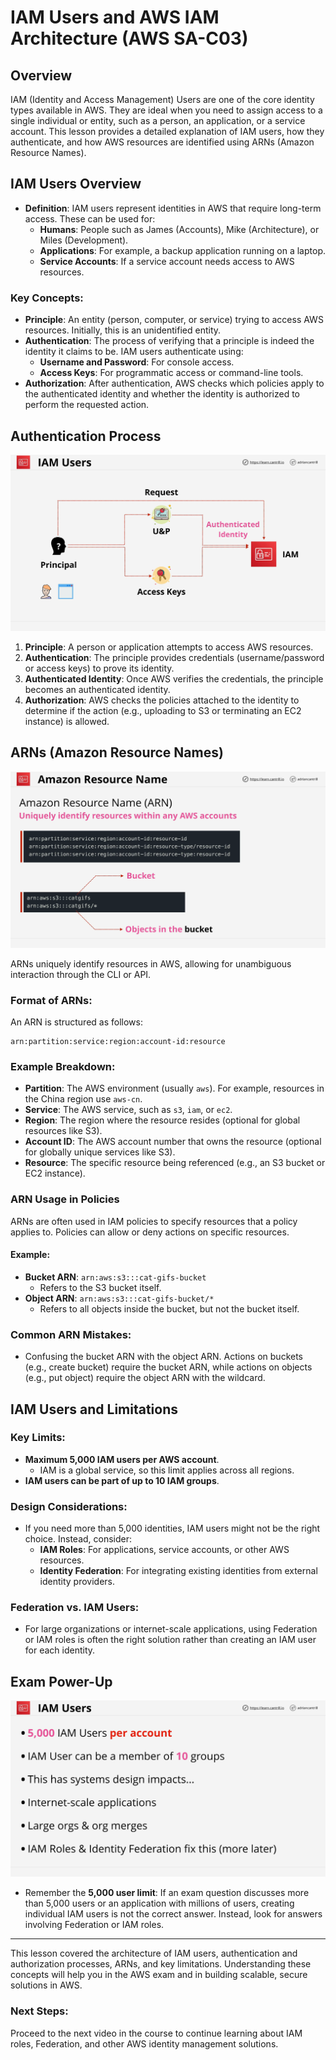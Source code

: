# IAM Users and AWS IAM Architecture (AWS SA-C03)

## Overview

IAM (Identity and Access Management) Users are one of the core identity types available in AWS. They are ideal when you need to assign access to a single individual or entity, such as a person, an application, or a service account. This lesson provides a detailed explanation of IAM users, how they authenticate, and how AWS resources are identified using ARNs (Amazon Resource Names).

## IAM Users Overview

- **Definition**: IAM users represent identities in AWS that require long-term access. These can be used for:
  - **Humans**: People such as James (Accounts), Mike (Architecture), or Miles (Development).
  - **Applications**: For example, a backup application running on a laptop.
  - **Service Accounts**: If a service account needs access to AWS resources.

### Key Concepts:

- **Principle**: An entity (person, computer, or service) trying to access AWS resources. Initially, this is an unidentified entity.
- **Authentication**: The process of verifying that a principle is indeed the identity it claims to be. IAM users authenticate using:
  - **Username and Password**: For console access.
  - **Access Keys**: For programmatic access or command-line tools.
- **Authorization**: After authentication, AWS checks which policies apply to the authenticated identity and whether the identity is authorized to perform the requested action.

## Authentication Process

![alt text](./Images/image-5.png)

1. **Principle**: A person or application attempts to access AWS resources.
2. **Authentication**: The principle provides credentials (username/password or access keys) to prove its identity.
3. **Authenticated Identity**: Once AWS verifies the credentials, the principle becomes an authenticated identity.
4. **Authorization**: AWS checks the policies attached to the identity to determine if the action (e.g., uploading to S3 or terminating an EC2 instance) is allowed.

## ARNs (Amazon Resource Names)

![alt text](./Images/image-6.png)

ARNs uniquely identify resources in AWS, allowing for unambiguous interaction through the CLI or API.

### Format of ARNs:

An ARN is structured as follows:

```plaintext
arn:partition:service:region:account-id:resource
```

### Example Breakdown:

- **Partition**: The AWS environment (usually `aws`). For example, resources in the China region use `aws-cn`.
- **Service**: The AWS service, such as `s3`, `iam`, or `ec2`.
- **Region**: The region where the resource resides (optional for global resources like S3).
- **Account ID**: The AWS account number that owns the resource (optional for globally unique services like S3).
- **Resource**: The specific resource being referenced (e.g., an S3 bucket or EC2 instance).

### ARN Usage in Policies

ARNs are often used in IAM policies to specify resources that a policy applies to. Policies can allow or deny actions on specific resources.

#### Example:

- **Bucket ARN**: `arn:aws:s3:::cat-gifs-bucket`
  - Refers to the S3 bucket itself.
- **Object ARN**: `arn:aws:s3:::cat-gifs-bucket/*`
  - Refers to all objects inside the bucket, but not the bucket itself.

### Common ARN Mistakes:

- Confusing the bucket ARN with the object ARN. Actions on buckets (e.g., create bucket) require the bucket ARN, while actions on objects (e.g., put object) require the object ARN with the wildcard.

## IAM Users and Limitations

### Key Limits:

- **Maximum 5,000 IAM users per AWS account**.
  - IAM is a global service, so this limit applies across all regions.
- **IAM users can be part of up to 10 IAM groups**.

### Design Considerations:

- If you need more than 5,000 identities, IAM users might not be the right choice. Instead, consider:
  - **IAM Roles**: For applications, service accounts, or other AWS resources.
  - **Identity Federation**: For integrating existing identities from external identity providers.

### Federation vs. IAM Users:

- For large organizations or internet-scale applications, using Federation or IAM roles is often the right solution rather than creating an IAM user for each identity.

## Exam Power-Up

![alt text](./Images/image-7.png)

- Remember the **5,000 user limit**: If an exam question discusses more than 5,000 users or an application with millions of users, creating individual IAM users is not the correct answer. Instead, look for answers involving Federation or IAM roles.

---

This lesson covered the architecture of IAM users, authentication and authorization processes, ARNs, and key limitations. Understanding these concepts will help you in the AWS exam and in building scalable, secure solutions in AWS.

### Next Steps:

Proceed to the next video in the course to continue learning about IAM roles, Federation, and other AWS identity management solutions.

